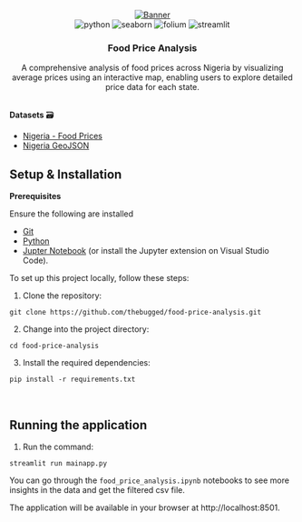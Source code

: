 <div align="center">
  <br />
    <a href="https://food-price-analysis.streamlit.app" target="_blank">
      <img src="" alt="Banner">
    </a>
  <br />

  <div>
    <img src="https://img.shields.io/badge/-Python-black?style=for-the-badge&logoColor=white&logo=python&color=3776AB" alt="python" />
    <img src="https://img.shields.io/badge/-Seaborn-black?style=for-the-badge&logoColor=white&logo=seaborn&color=4C72B0" alt="seaborn" />
    <img src="https://img.shields.io/badge/-Folium-black?style=for-the-badge&logoColor=white&logo=folium&color=77B829" alt="folium" />
    <img src="https://img.shields.io/badge/-Streamlit-black?style=for-the-badge&logoColor=white&logo=streamlit&color=FF4B4B" alt="streamlit" />
</div>


  <h3 align="center">Food Price Analysis</h3>

   <div align="center">
     A comprehensive analysis of food prices across Nigeria by visualizing average prices using an interactive map, enabling users to explore detailed price data for each state. 
    </div>
</div>
<br/>

**Datasets** 🗃️
- [Nigeria - Food Prices](https://data.humdata.org/dataset/wfp-food-prices-for-nigeria)
- [Nigeria GeoJSON](https://marcusmatthias.carto.com/tables/nigeria_geojson/public/map) 


## Setup & Installation
**Prerequisites**

Ensure the following are installed
- [Git](https://git-scm.com/)
- [Python](https://www.python.org/downloads/)
- [Jupter Notebook](https://jupyter.org/install) (or install the Jupyter extension on Visual Studio Code).
  
To set up this project locally, follow these steps:

1. Clone the repository:
```shell
git clone https://github.com/thebugged/food-price-analysis.git
```

2. Change into the project directory: 
```shell
cd food-price-analysis
```

3. Install the required dependencies: 
```shell
pip install -r requirements.txt
```
<br/>

## Running the application
1. Run the command: 
```shell
streamlit run mainapp.py
```
You can go through the `food_price_analysis.ipynb` notebooks to see more insights in the data and get the filtered csv file.

The application will be available in your browser at http://localhost:8501.



